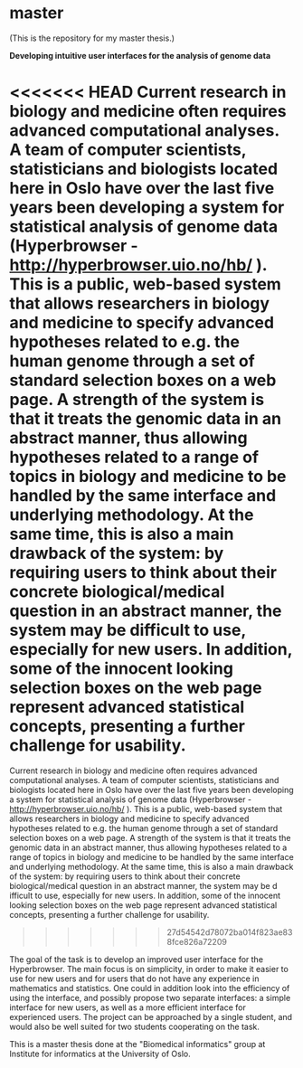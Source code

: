 master
======

(This is the repository for my master thesis.)


<b>Developing intuitive user interfaces for the analysis of genome data</b>

<<<<<<< HEAD
Current research in biology and medicine often requires advanced computational analyses. A team of computer scientists, statisticians and biologists located here in Oslo have over the last five years been developing a system for statistical analysis of genome data (Hyperbrowser - http://hyperbrowser.uio.no/hb/ ). This is a public, web-based system that allows researchers in biology and medicine to specify advanced hypotheses related to e.g. the human genome through a set of standard selection boxes on a web page. A strength of the system is that it treats the genomic data in an abstract manner, thus allowing hypotheses related to a range of topics in biology and medicine to be handled by the same interface and underlying methodology. At the same time, this is also a main drawback of the system: by requiring users to think about their concrete biological/medical question in an abstract manner, the system may be difficult to use, especially for new users. In addition, some of the innocent looking selection boxes on the web page represent advanced statistical concepts, presenting a further challenge for usability. 
=======
Current research in biology and medicine often requires advanced computational analyses. A team of computer scientists, statisticians and biologists located here in Oslo have over the last five years been developing a system for statistical analysis of genome data (Hyperbrowser - http://hyperbrowser.uio.no/hb/ ). This is a public, web-based system that allows researchers in biology and medicine to specify advanced hypotheses related to e.g. the human genome through a set of standard selection boxes on a web page. A strength of the system is that it treats the genomic data in an abstract manner, thus allowing hypotheses related to a range of topics in biology and medicine to be handled by the same interface and underlying methodology. At the same time, this is also a main drawback of the system: by requiring users to think about their concrete biological/medical question in an abstract manner, the system may be d ifficult to use, especially for new users. In addition, some of the innocent looking selection boxes on the web page represent advanced statistical concepts, presenting a further challenge for usability. 
>>>>>>> 27d54542d78072ba014f823ae838fce826a72209

The goal of the task is to develop an improved user interface for the Hyperbrowser. The main focus is on simplicity, in order to make it easier to use for new users and for users that do not have any experience in mathematics and statistics. One could in addition look into the efficiency of using the interface, and possibly propose two separate interfaces: a simple interface for new users, as well as a more efficient interface for experienced users. The project can be approached by a single student, and would also be well suited for two students cooperating on the task.

This is a master thesis done at the "Biomedical informatics" group at Institute for informatics at the University of Oslo.